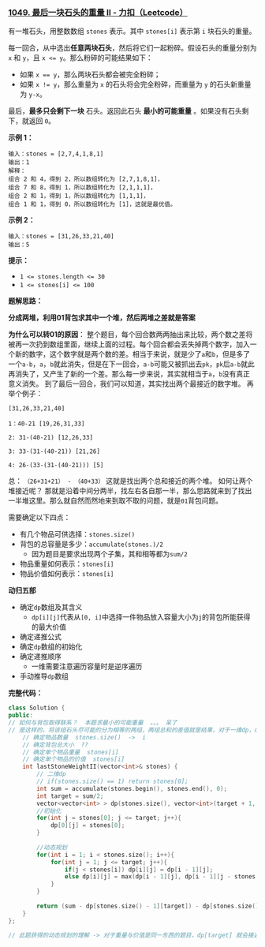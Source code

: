 ### [1049. 最后一块石头的重量 II - 力扣（Leetcode）](https://leetcode.cn/problems/last-stone-weight-ii/description/)

有一堆石头，用整数数组 `stones` 表示。其中 `stones[i]` 表示第 `i` 块石头的重量。

每一回合，从中选出**任意两块石头**，然后将它们一起粉碎。假设石头的重量分别为 `x` 和 `y`，且 `x <= y`。那么粉碎的可能结果如下：

- 如果 `x == y`，那么两块石头都会被完全粉碎；
- 如果 `x != y`，那么重量为 `x` 的石头将会完全粉碎，而重量为 `y` 的石头新重量为 `y-x`。

最后，**最多只会剩下一块** 石头。返回此石头 **最小的可能重量** 。如果没有石头剩下，就返回 `0`。

**示例 1：**

```
输入：stones = [2,7,4,1,8,1]
输出：1
解释：
组合 2 和 4，得到 2，所以数组转化为 [2,7,1,8,1]，
组合 7 和 8，得到 1，所以数组转化为 [2,1,1,1]，
组合 2 和 1，得到 1，所以数组转化为 [1,1,1]，
组合 1 和 1，得到 0，所以数组转化为 [1]，这就是最优值。
```

**示例 2：**

```
输入：stones = [31,26,33,21,40]
输出：5
```

**提示：**

- `1 <= stones.length <= 30`
- `1 <= stones[i] <= 100`

**题解思路：**

**分成两堆，利用01背包求其中一个堆，然后两堆之差就是答案**

**为什么可以转01的原因**： 整个题目，每个回合数两两抽出来比较，两个数之差将被再一次扔到数组里面，继续上面的过程。每个回合都会丢失掉两个数字，加入一个新的数字，这个数字就是两个数的差。相当于来说，就是少了`a`和`b`，但是多了一个`a-b`，`a`，`b`就此消失，但是在下一回合，`a-b`可能又被抓出去`pk`，`pk`后`a-b`就此再消失了，又产生了新的一个差。那么每一步来说，其实就相当于`a`，`b`没有真正意义消失。 到了最后一回合，我们可以知道，其实找出两个最接近的数字堆。 再举个例子：

`[31,26,33,21,40]` 

`1：40-21 [19,26,31,33] `

`2: 31-(40-21) [12,26,33] `

`3: 33-(31-(40-21)) [21,26] `

`4: 26-(33-(31-(40-21))) [5]`

总： `（26+31+21） - （40+33）` 这就是找出两个总和接近的两个堆。 如何让两个堆接近呢？ 那就是沿着中间分两半，找左右各自那一半，那么思路就来到了找出一半堆这里。那么就自然而然地来到取不取的问题，就是`01`背包问题。

需要确定以下四点：

- 有几个物品可供选择：`stones.size()`
- 背包的总容量是多少：`accumulate(stones.)/2`
  - 因为题目是要求出现两个子集，其和相等都为`sum/2`
- 物品重量如何表示：`stones[i]`
- 物品价值如何表示：`stones[i]`

**动归五部**

- 确定`dp`数组及其含义
  - `dp[i][j]`代表从`[0, i]`中选择一件物品放入容量大小为`j`的背包所能获得的最大价值
- 确定递推公式
- 确定`dp`数组的初始化
- 确定递推顺序
  - 一维需要注意遍历容量时是逆序遍历
- 手动推导`dp`数组

**完整代码：**

```c++
class Solution {
public:
// 如何与背包取得联系？  本题求最小的可能重量  。。。 呆了
// 是这样的，将该组石头尽可能的分为相等的两组，两组总和的差值就是结果，对于一维dp，dp[j]就是容量为j的最大价值，此题背包大小取sum/2，令其为target，则dp[target]就代表其中一个堆
    // 确定物品数量  stones.size()  ->  i
    // 确定背包总大小  ??
    // 确定单个物品重量  stones[i]
    // 确定单个物品的价值  stones[i]
    int lastStoneWeightII(vector<int>& stones) {
        // 二维dp
        // if(stones.size() == 1) return stones[0];
        int sum = accumulate(stones.begin(), stones.end(), 0);
        int target = sum/2;
        vector<vector<int> > dp(stones.size(), vector<int>(target + 1, 0));
        //初始化
        for(int j = stones[0]; j <= target; j++){
            dp[0][j] = stones[0];
        }
        
        //动态规划
        for(int i = 1; i < stones.size(); i++){
            for(int j = 1; j <= target; j++){
                if(j < stones[i]) dp[i][j] = dp[i - 1][j];
                else dp[i][j] = max(dp[i - 1][j], dp[i - 1][j - stones[i]] + stones[i]);
            }
        }
        
        return (sum - dp[stones.size() - 1][target]) - dp[stones.size() - 1][target];  // 与416的不同之处
    }
};

// 此题获得的动态规划的理解 -> 对于重量与价值是同一东西的题目，dp[target] 就会接近target，文字来说就是此类题目使用动态规划可以从给定数组中找到一系列的值来接近target
```

